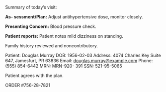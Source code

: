 Summary of today’s visit: 

**As-
sessment/Plan:** Adjust antihypertensive dose, monitor closely. 

**Presenting Concern:** Blood pressure check.
 
**Patient reports:** Patient notes mild dizziness on standing. 
 
Family history reviewed and noncontributory. 

Patient: Douglas Murray
DOB: 1956-02-03 
Address: 4074 Charles Key Suite 647, Jamesfurt, PR 63836 
Email: douglas.murray@example.com
Phone: (555) 854-6442 
MRN: MRN-920-
391
SSN: 521-95-5065 
 
Patient agrees with the plan.

ORDER #756-28-7821
